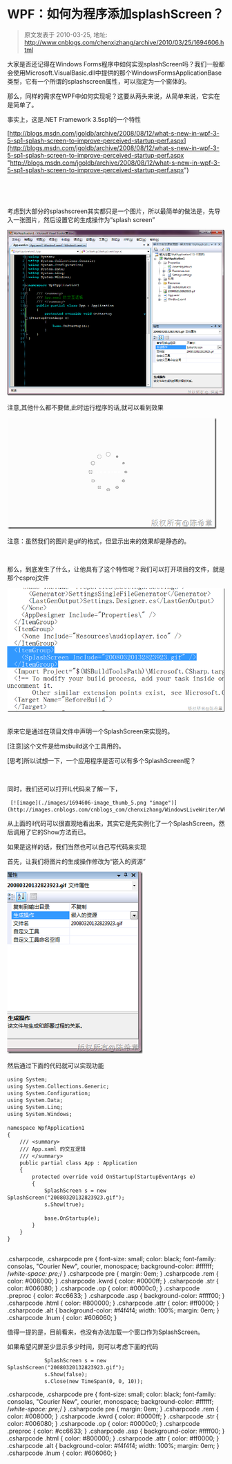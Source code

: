 # WPF：如何为程序添加splashScreen？ 
> 原文发表于 2010-03-25, 地址: http://www.cnblogs.com/chenxizhang/archive/2010/03/25/1694606.html 


大家是否还记得在Windows Forms程序中如何实现splashScreen吗？我们一般都会使用Microsoft.VisualBasic.dll中提供的那个WindowsFormsApplicationBase类型，它有一个所谓的splashscreen属性，可以指定为一个窗体的。

 那么，同样的需求在WPF中如何实现呢？这要从两头来说，从简单来说，它实在是简单了。

 事实上，这是.NET Framework 3.5sp1的一个特性

 [http://blogs.msdn.com/jgoldb/archive/2008/08/12/what-s-new-in-wpf-3-5-sp1-splash-screen-to-improve-perceived-startup-perf.aspx](http://blogs.msdn.com/jgoldb/archive/2008/08/12/what-s-new-in-wpf-3-5-sp1-splash-screen-to-improve-perceived-startup-perf.aspx "http://blogs.msdn.com/jgoldb/archive/2008/08/12/what-s-new-in-wpf-3-5-sp1-splash-screen-to-improve-perceived-startup-perf.aspx")

  

  

 考虑到大部分的splashscreen其实都只是一个图片，所以最简单的做法是，先导入一张图片，然后设置它的生成操作为“splash screen”

 [![image](./images/1694606-image_thumb_1.png "image")](http://images.cnblogs.com/cnblogs_com/chenxizhang/WindowsLiveWriter/WPFsplashScreen_DE37/image_4.png) 

 注意,其他什么都不要做,此时运行程序的话,就可以看到效果

 [![image](./images/1694606-image_thumb_3.png "image")](http://images.cnblogs.com/cnblogs_com/chenxizhang/WindowsLiveWriter/WPFsplashScreen_DE37/image_8.png) 

 注意：虽然我们的图片是gif的格式，但显示出来的效果却是静态的。

  

 那么，到底发生了什么，让他具有了这个特性呢？我们可以打开项目的文件，就是那个csproj文件

 [![image](./images/1694606-image_thumb_4.png "image")](http://images.cnblogs.com/cnblogs_com/chenxizhang/WindowsLiveWriter/WPFsplashScreen_DE37/image_10.png) 

 原来它是通过在项目文件中声明一个SplashScreen来实现的。

 [注意]这个文件是给msbuild这个工具用的。

 [思考]所以试想一下，一个应用程序是否可以有多个SplashScreen呢？

  

 同时，我们还可以打开IL代码来了解一下，

     [![image](./images/1694606-image_thumb_5.png "image")](http://images.cnblogs.com/cnblogs_com/chenxizhang/WindowsLiveWriter/WPFsplashScreen_DE37/image_12.png) 

 从上面的il代码可以很直观地看出来，其实它是先实例化了一个SplashScreen，然后调用了它的Show方法而已。

 如果是这样的话，我们当然也可以自己写代码来实现

 首先，让我们将图片的生成操作修改为“嵌入的资源”

 [![image](./images/1694606-image_thumb_6.png "image")](http://images.cnblogs.com/cnblogs_com/chenxizhang/WindowsLiveWriter/WPFsplashScreen_DE37/image_14.png) 

 然后通过下面的代码就可以实现功能


```
using System;
using System.Collections.Generic;
using System.Configuration;
using System.Data;
using System.Linq;
using System.Windows;

namespace WpfApplication1
{
    /// <summary>
    /// App.xaml 的交互逻辑
    /// </summary>
    public partial class App : Application
    {
        protected override void OnStartup(StartupEventArgs e)
        {
            SplashScreen s = new SplashScreen("20080320132823923.gif");
            s.Show(true);

            base.OnStartup(e);
        }
    }
}


```

.csharpcode, .csharpcode pre
{
 font-size: small;
 color: black;
 font-family: consolas, "Courier New", courier, monospace;
 background-color: #ffffff;
 /*white-space: pre;*/
}
.csharpcode pre { margin: 0em; }
.csharpcode .rem { color: #008000; }
.csharpcode .kwrd { color: #0000ff; }
.csharpcode .str { color: #006080; }
.csharpcode .op { color: #0000c0; }
.csharpcode .preproc { color: #cc6633; }
.csharpcode .asp { background-color: #ffff00; }
.csharpcode .html { color: #800000; }
.csharpcode .attr { color: #ff0000; }
.csharpcode .alt 
{
 background-color: #f4f4f4;
 width: 100%;
 margin: 0em;
}
.csharpcode .lnum { color: #606060; }


值得一提的是，目前看来，也没有办法加载一个窗口作为SplashScreen。


如果希望闪屏至少显示多少时间，则可以考虑下面的代码


```
            SplashScreen s = new SplashScreen("20080320132823923.gif");
            s.Show(false);
            s.Close(new TimeSpan(0, 0, 10));
```

.csharpcode, .csharpcode pre
{
 font-size: small;
 color: black;
 font-family: consolas, "Courier New", courier, monospace;
 background-color: #ffffff;
 /*white-space: pre;*/
}
.csharpcode pre { margin: 0em; }
.csharpcode .rem { color: #008000; }
.csharpcode .kwrd { color: #0000ff; }
.csharpcode .str { color: #006080; }
.csharpcode .op { color: #0000c0; }
.csharpcode .preproc { color: #cc6633; }
.csharpcode .asp { background-color: #ffff00; }
.csharpcode .html { color: #800000; }
.csharpcode .attr { color: #ff0000; }
.csharpcode .alt 
{
 background-color: #f4f4f4;
 width: 100%;
 margin: 0em;
}
.csharpcode .lnum { color: #606060; }

